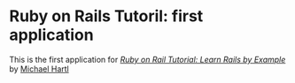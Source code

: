 # Ruby on Rails Tutoril: first application

This is the first application for
[*Ruby on Rail Tutorial: Learn Rails by Example*](http://railstutorial.org/)
by [Michael Hartl](http://michaelhartl.com/)
